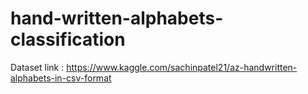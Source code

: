 # hand-written-alphabets-classification

Dataset link : https://www.kaggle.com/sachinpatel21/az-handwritten-alphabets-in-csv-format
